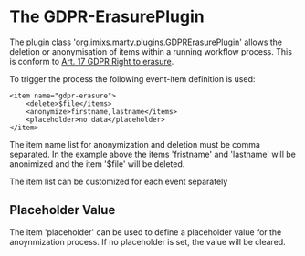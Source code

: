# The GDPR-ErasurePlugin

The plugin class 'org.imixs.marty.plugins.GDPRErasurePlugin' allows the deletion or anonymisation of items within a running
 workflow process. This is conform to [Art. 17 GDPR Right to erasure](https://gdpr-info.eu/art-17-gdpr/).
  
  
To trigger the process the following event-item definition is used:

	<item name="gdpr-erasure">
		<delete>$file</items>
		<anonymize>firstname,lastname</items>
		<placeholder>no data</placeholder>
	</item>

The item name list for anonymization and deletion must be comma separated. 
In the example above the items 'fristname' and 'lastname' will be anonimized and the item '$file' will be deleted.

The item list can be customized for each event separately


## Placeholder Value

The item 'placeholder' can be used to define a placeholder value for the anoynmization process. If no placeholder is set, the value will be cleared. 

